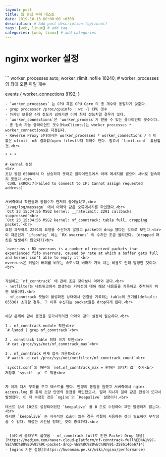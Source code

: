 ```yaml
---
layout: post
title: 웹 동접 부하 테스트
date: 2019-10-13 00:00:00 +0300
description: # Add post description (optional)
tags: [web, linux] # add tag
categories: [web, linux] # add categories
---
```


# nginx worker 설정
<br>
```
worker_processes            auto;
worker_rlimit_nofile        10240; # worker_processes의 최대 오픈 파일 개수

events {
    worker_connections  8192;
}
```
- `worker_processes` 는 CPU 혹은 CPU Core 의 총 개수와 동일하게 맞춘다.
- grep processor /proc/cpuinfo | wc -l CPU 갯수
- 하지만 보통은 4개 정도가 넘어가면 이미 최대 성능치일 경우가 많다.
- `worker_connections`은 `worker_process`가 받을 수 있는 클라이언트 갯수이다.
- 총 접속 가능 클라이언트 갯수(MaxClients)는 worker_processes * worker_connections로 지정된다.
- Reverse Proxy 상태에서는 worker_processes * worker_connections / 4 이 값은 ulimit -n의 결과값(open files)보다 작아야 한다. 필요시 `limit.conf` 튜닝할 것.<br>

* * *

# kernel 설정
<br>
초당 동접 6500에서 더 상승하지 못하고 클라이언트에서 아래 메세지를 뱉으며 서버로 접속하지 못했다.<br>
`CURL ERROR:7(Failed to connect to IP: Cannot assign requested address)`


서버측에서 확인결과 동접수가 현저히 줄어들었고,<br>
`/vag/log/message` 에서 아래와 같은 오류메시지를 확인했다.<br>
`Oct 23 15:34:56 MSG2 kernel: __ratelimit: 2291 callbacks suppressed`<br>
`Oct 23 15:34:56 MSG2 kernel: nf_conntrack: table full, dropping packet.`<br>
요청 과부하로 2291의 요청을 수신하지 않았고 packet이 drop 됐다는 것으로 보인다.<br>
이 때문인지 `ifconfig` 에는 `RX overruns` 의 수치만 조금 올라갔다. (dropped 패킷은 발생하지 않았다?)<br>

`overruns : RX overruns is a number of received packets that experienced fifo overruns, caused by rate at which a buffer gets full and kernel isn't able to empty it`<br>
overruns은 커널이 버퍼를 비우는 속도보다 버퍼가 가득 차는 비율로 인해 발생한 것이다.<br>


각설하고 `nf_conntrack` 에 관해 조금 찾아보니 아래와 같다.<br>
- netfilter는 네트워크에서 발생하는 커넥션에 대해 해당 내용들을 기록하고 추적하기 위한 모듈이다.<br>
- nf_conntrack 모듈이 활성화된 상태에서 연결을 기록하는 table의 크기를(default: 65536) 초과할 경우, 그 이후 수신되는 packet들은 drop되게 된다.<br>


해당 문제에 관해 동접을 증가시키려면 아래와 같이 설정이 필요하다.<br>

1 . nf_conntrack module 확인<br>
`# lsmod | grep nf_conntrack`<br>

2 . conntrack table 최대 크기 확인<br>
`# cat /proc/sys/net/nf_conntrack_max`<br>

3 . nf_conntrack 현재 접속 카운트<br>
`# watch -d cat /proc/sys/net/netfilter/nf_conntrack_count`<br>

`sysctl.conf`의 하단에 `net.nf_conntrack_max = 원하는 최대치 값` 추가<br>
저장후 `sysctl -p` 로 적용<br>


자 이제 다시 부하를 주고 테스트를 했다. 만명의 동접을 원했고 서버측에서 nginx access.log 를 통해 초당 만명의 동접을 확인했으나, 얼마 지나지 않아 같은 현상이 또다시 발생했다. 이 때 수정한 것은 `nginx`의 `Keepalive` 설정이다.<br>

테스트 당시 10으로 설정되어있던 `keepalive` 를 0 으로 수정하여 끄면 발생하지 않는다.<br>
하지만 `keepalive` 는 지속적인 호출이 있는 경우 적절히 사용하는 것이 필요하여 무작정 끌 수 없다. 적절한 시간을 정하는 것이 중요하다.<br>


- [네이버 클라우드 플랫폼 - nf_conntrack full로 인한 Packet Drop 대응](https://medium.com/naver-cloud-platform/nf-conntrack-full%EB%A1%9C-%EC%9D%B8%ED%95%9C-packet-drop-%EB%8C%80%EC%9D%91-2586146e6714)
- [nginx 기본 설정](https://kwonnam.pe.kr/wiki/nginx/performance)

